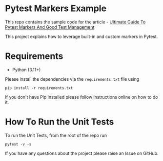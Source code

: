 # Pytest Markers Example

This repo contains the sample code for the article - [Ultimate Guide To Pytest Markers And Good Test Management](https://pytest-with-eric.com/pytest-best-practices/pytest-markers/)

This project explains how to leverage built-in and custom markers in Pytest.

# Requirements
* Python (3.11+)

Please install the dependencies via the `requirements.txt` file using 
```commandline
pip install -r requirements.txt
```
If you don't have Pip installed please follow instructions online on how to do it.

# How To Run the Unit Tests
To run the Unit Tests, from the root of the repo run
```commandline
pytest -v -s
```

If you have any questions about the project please raise an Issue on GitHub. 